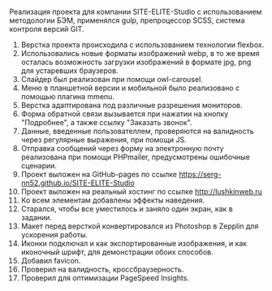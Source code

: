 Реализация проекта для компании SITE-ELITE-Studio с использованием методологии БЭМ, применялся gulp, препроцессор SCSS, система контроля версий GIT.

1. Верстка проекта происходила с использованием технологии flexbox.
2. Использовались новые форматы изображений webp, в то же время осталась возможность загрузки изображений в формате jpg, png для устаревших браузеров.
3. Слайдер был реализован при помощи owl-carousel.
4. Меню в планшетной версии и мобильной было реализовано с помощью плагина mmenu.
5. Верстка адаптирована под различные разрешения мониторов.
6. Форма обратной связи вызывается при нажатии на кнопку "Подробнее", а также ссылку "Заказать звонок".
7. Данные, введенные пользователлем, проверяются на валидность через регулярные выражения, при помощи JS.
8. Отправка сообщений через форму на электронную почту реализована при помощи PHPmailer, предусмотрены ошибочные сценарии.
9. Проект выложен на GitHub-pages по ссылке https://serg-nn52.github.io/SITE-ELITE-Studio
10. Проект выложен на реальный хостинг по ссылке http://lushkinweb.ru
11. Ко всем элементам добавлены эффекты наведения.
12. Старался, чтобы все уместилось и заняло один экран, как в задании.
13. Макет перед версткой конвертировался из Photoshop в Zepplin для ускорения работы.
14. Иконки подключал и как экспортированные изображения, и как иконочный шрифт, для демонстрации обоих способов.
15. Добавил favicon.
16. Проверил на валидность, кроссбраузерность.
17. Проверил для оптимизации PageSpeed Insights.
